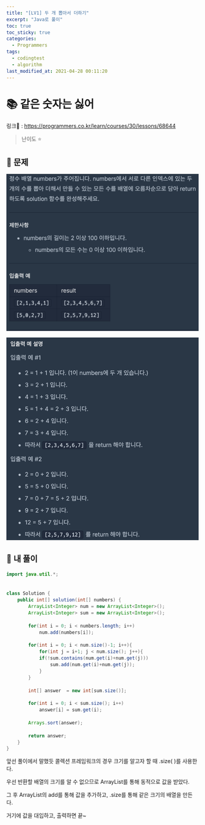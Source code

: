 ```yaml
---
title: "[LV1] 두 개 뽑아서 더하기"
excerpt: "Java로 풀이"
toc: true
toc_sticky: true
categories:
  - Programmers
tags:
  - codingtest
  - algorithm
last_modified_at: 2021-04-28 00:11:20
---
```


# 📚 같은 숫자는 싫어
  
링크📎 : <https://programmers.co.kr/learn/courses/30/lessons/68644>  

>난이도 ⭐️
  
## 📖 문제  
  
![이미지](/assets/images/Programmers/Lv1/7-1.png)

![이미지](/assets/images/Programmers/Lv1/7-2.png)

  
## 📝 내 풀이  
  
```java
import java.util.*;


class Solution {
    public int[] solution(int[] numbers) {
        ArrayList<Integer> num = new ArrayList<Integer>();
        ArrayList<Integer> sum = new ArrayList<Integer>();
        
        for(int i = 0; i < numbers.length; i++)
            num.add(numbers[i]);
        
        for(int i = 0; i < num.size()-1; i++){
            for(int j = i+1; j < num.size(); j++){
            if(!sum.contains(num.get(i)+num.get(j))) 
                sum.add(num.get(i)+num.get(j));
            }    
        }
        
        int[] answer  = new int[sum.size()];
        
        for(int i = 0; i < sum.size(); i++)
            answer[i] = sum.get(i);
            
        Arrays.sort(answer);
        
        return answer;
    }
}
```
  
앞선 풀이에서 말했듯 콜렉션 프레임워크의 경우 크기를 알고자 할 때 .size( )를 사용한다.  
  
우선 반환할 배열의 크기를 알 수 없으므로 ArrayList를 통해 동적으로 값을 받았다.  
  
그 후 ArrayList의 add를 통해 값을 추가하고, .size를 통해 같은 크기의 배열을 만든다.  
  
거기에 값을 대입하고, 출력하면 끝~
  